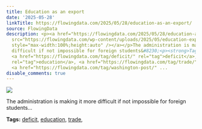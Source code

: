 ```yaml
---
title: Education as an export
date: '2025-05-28'
linkTitle: https://flowingdata.com/2025/05/28/education-as-an-export/
source: FlowingData
description: <p><a href="https://flowingdata.com/2025/05/28/education-as-an-export/"><img
  src="https://flowingdata.com/wp-content/uploads/2025/05/education-exports-750x537.png"
  style="max-width:100%;height:auto" /></a></p>The administration is making it more
  difficult if not impossible for foreign students&#8230;<p><strong>Tags:</strong>
  <a href="https://flowingdata.com/tag/deficit/" rel="tag">deficit</a>, <a href="https://flowingdata.com/tag/education/"
  rel="tag">education</a>, <a href="https://flowingdata.com/tag/trade/" rel="tag">trade</a>,
  <a href="https://flowingdata.com/tag/washington-post/" ...
disable_comments: true
---
```

<p><a href="https://flowingdata.com/2025/05/28/education-as-an-export/"><img src="https://flowingdata.com/wp-content/uploads/2025/05/education-exports-750x537.png" style="max-width:100%;height:auto" /></a></p>The administration is making it more difficult if not impossible for foreign students&#8230;<p><strong>Tags:</strong> <a href="https://flowingdata.com/tag/deficit/" rel="tag">deficit</a>, <a href="https://flowingdata.com/tag/education/" rel="tag">education</a>, <a href="https://flowingdata.com/tag/trade/" rel="tag">trade</a>, <a href="https://flowingdata.com/tag/washington-post/" ...